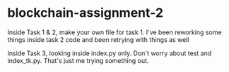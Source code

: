 # blockchain-assignment-2

Inside Task 1 & 2, make your own file for task 1. I've been reworking some things inside task 2 code and been retrying with things as well

Inside Task 3, looking inside index.py only. Don't worry about test and index_tk.py. That's just me trying something out.
